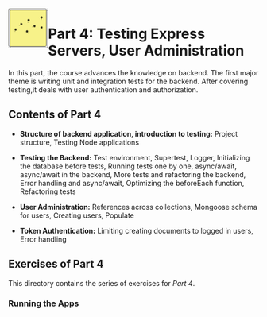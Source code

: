 <h1>
<img src="https://raw.githubusercontent.com/katerina-tziala/fullstackopen2019/master/documentation_images/part4_logo.png" alt="part logo" width="80" height="80" align="left" >
<br/>Part 4: Testing Express Servers, User Administration<br/>
</h1>

In this part, the course advances the knowledge on backend. The first major theme is writing unit and integration tests for the backend. After covering testing,it deals with user authentication and authorization.

<h2>Contents of Part 4</h2>

* **Structure of backend application, introduction to testing:** Project structure, Testing Node applications

* **Testing the Backend:** Test environment, Supertest, Logger, Initializing the database before tests, Running tests one by one, async/await, async/await in the backend, More tests and refactoring the backend, Error handling and async/await, Optimizing the beforeEach function, Refactoring tests

* **User Administration:** References across collections, Mongoose schema for users, Creating users, Populate

* **Token Authentication:** Limiting creating documents to logged in users, Error handling


<h2>Exercises of Part 4</h2>

This directory contains the series of exercises for *Part 4*. 


<h3>Running the Apps</h3>

